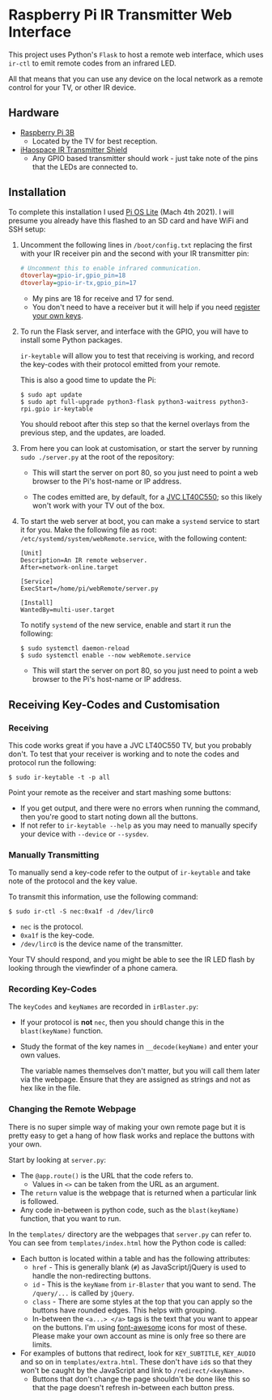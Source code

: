 # Raspberry Pi IR Transmitter Web Interface
This project uses Python's `Flask` to host a remote web interface, which uses `ir-ctl` to emit remote codes from an infrared LED.

All that means that you can use any device on the local network as a remote control for your TV, or other IR device. 

## Hardware

* [Raspberry Pi 3B](https://www.raspberrypi.org/products/raspberry-pi-3-model-b/)
	* Located by the TV for best reception.
* [iHaospace IR Transmitter Shield](https://www.amazon.co.uk/dp/B089RD8138)
	* Any GPIO based transmitter should work - just take note of the pins that the LEDs are connected to.

## Installation
To complete this installation I used [Pi OS Lite](https://downloads.raspberrypi.org/raspios_lite_armhf/images/raspios_lite_armhf-2021-03-25/2021-03-04-raspios-buster-armhf-lite.zip) (Mach 4th 2021). I will presume you already have this flashed to an SD card and have WiFi and SSH setup:

1. Uncomment the following lines in `/boot/config.txt` replacing the first with your IR receiver pin and the second with your IR transmitter pin:

	```ini
	# Uncomment this to enable infrared communication.
	dtoverlay=gpio-ir,gpio_pin=18
	dtoverlay=gpio-ir-tx,gpio_pin=17
	```
	
	* My pins are 18 for receive and 17 for send. 
	* You don't need to have a receiver but it will help if you need [register your own keys](#receiving-key-codes-and-customisation).

1. To run the Flask server, and interface with the GPIO, you will have to install some Python packages.

	`ir-keytable` will allow you to test that receiving is working, and record the key-codes with their protocol emitted from your remote.

	This is also a good time to update the Pi:

	```shell
	$ sudo apt update
	$ sudo apt full-upgrade python3-flask python3-waitress python3-rpi.gpio ir-keytable
	```
	
	You should reboot after this step so that the kernel overlays from the previous step, and the updates, are loaded.
	
1. From here you can look at customisation, or start the server by running `sudo ./server.py` at the root of the repository:

	* This will start the server on port 80, so you just need to point a web browser to the Pi's host-name or IP address.
	
	* The codes emitted are, by default, for a [JVC LT40C550](https://business.currys.co.uk/catalogue/tv-entertainment/tvs/32-42-inch-tvs/jvc-lt-40c550-40-led-tv/B127240B); so this likely won't work with your TV out of the box.
	
1. To start the web server at boot, you can make a `systemd` service to start it for you. Make the following file as root: `/etc/systemd/system/webRemote.service`, with the following content:

	```
	[Unit]
	Description=An IR remote webserver.
	After=network-online.target

	[Service]
	ExecStart=/home/pi/webRemote/server.py

	[Install]
	WantedBy=multi-user.target
	```
	
	To notify `systemd` of the new service, enable and start it run the following:
	
	```shell
	$ sudo systemctl daemon-reload
	$ sudo systemctl enable --now webRemote.service
	```
	
	* This will start the server on port 80, so you just need to point a web browser to the Pi's host-name or IP address.


## Receiving Key-Codes and Customisation
### Receiving
This code works great if you have a JVC LT40C550 TV, but you probably don't. To test that your receiver is working and to note the codes and protocol run the following:

```shell
$ sudo ir-keytable -t -p all
```

Point your remote as the receiver and start mashing some buttons:

* If you get output, and there were no errors when running the command, then you're good to start noting down all the buttons.
* If not refer to `ir-keytable --help` as you may need to manually specify your device with `--device` or `--sysdev`.

### Manually Transmitting
To manually send a key-code refer to the output of `ir-keytable` and take note of the protocol and the key value.

To transmit this information, use the following command:

```shell
$ sudo ir-ctl -S nec:0xa1f -d /dev/lirc0
```

* `nec` is the protocol.
* `0xa1f` is the key-code.
* `/dev/lirc0` is the device name of the transmitter.

Your TV should respond, and you might be able to see the IR LED flash by looking through the viewfinder of a phone camera.

### Recording Key-Codes
The `keyCodes` and `keyNames` are recorded in `irBlaster.py`:

* If your protocol is **not** `nec`, then you should change this in the `blast(keyName)` function.
* Study the format of the key names in `__decode(keyName)` and enter your own values.
	
	The variable names themselves don't matter, but you will call them later via the webpage. Ensure that they are assigned as strings and not as hex like in the file.
	
### Changing the Remote Webpage
There is no super simple way of making your own remote page but it is pretty easy to get a hang of how flask works and replace the buttons with your own.

Start by looking at `server.py`:

* The `@app.route()` is the URL that the code refers to.
	* Values in `<>` can be taken from the URL as an argument.
* The `return` value is the webpage that is returned when a particular link is followed.
* Any code in-between is python code, such as the `blast(keyName)` function, that you want to run.

In the `templates/` directory are the webpages that `server.py` can refer to. You can see from `templates/index.html` how the Python code is called:

* Each button is located within a table and has the following attributes:
	* `href` - This is generally blank (`#`) as JavaScript/jQuery is used to handle the non-redirecting buttons.
	* `id` - This is the `keyName` from `ir-Blaster` that you want to send. The `/query/...` is called by `jQuery`.
	* `class` - There are some styles at the top that you can apply so the buttons have rounded edges. This helps with grouping.
	* In-between the `<a...> </a>` tags is the text that you want to appear on the buttons. I'm using [font-awesome](https://fontawesome.com/) icons for most of these. Please make your own account as mine is only free so there are limits.
* For examples of buttons that redirect, look for `KEY_SUBTITLE`, `KEY_AUDIO` and so on in `templates/extra.html`. These don't have `id`s so that they won't be caught by the JavaScript and link to `/redirect/<keyName>`.
	* Buttons that don't change the page shouldn't be done like this so that the page doesn't refresh in-between each button press. 